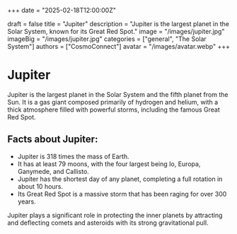 +++
date = "2025-02-18T12:00:00Z"

draft = false
title = "Jupiter"
description = "Jupiter is the largest planet in the Solar System, known for its Great Red Spot."
image = "/images/jupiter.jpg"
imageBig = "/images/jupiter.jpg"
categories = ["general", "The Solar System"]
authors = ["CosmoConnect"]
avatar = "/images/avatar.webp"
+++



# Jupiter

Jupiter is the largest planet in the Solar System and the fifth planet from the Sun. It is a gas giant composed primarily of hydrogen and helium, with a thick atmosphere filled with powerful storms, including the famous Great Red Spot.

## Facts about Jupiter:
- Jupiter is 318 times the mass of Earth.
- It has at least 79 moons, with the four largest being Io, Europa, Ganymede, and Callisto.
- Jupiter has the shortest day of any planet, completing a full rotation in about 10 hours.
- Its Great Red Spot is a massive storm that has been raging for over 300 years.

Jupiter plays a significant role in protecting the inner planets by attracting and deflecting comets and asteroids with its strong gravitational pull.

